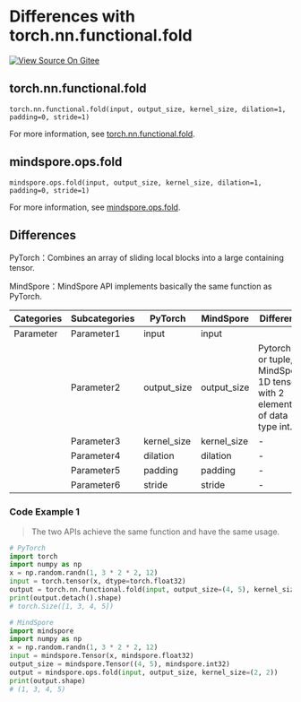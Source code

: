 # Differences with torch.nn.functional.fold

[![View Source On Gitee](https://mindspore-website.obs.cn-north-4.myhuaweicloud.com/website-images/r2.1/resource/_static/logo_source_en.svg)](https://gitee.com/mindspore/docs/blob/r2.1/docs/mindspore/source_en/note/api_mapping/pytorch_diff/mindspore.ops.fold.md)

## torch.nn.functional.fold

```text
torch.nn.functional.fold(input, output_size, kernel_size, dilation=1, padding=0, stride=1)
```

For more information, see [torch.nn.functional.fold](https://pytorch.org/docs/1.8.1/nn.functional.html#torch.nn.functional.fold).

## mindspore.ops.fold

```text
mindspore.ops.fold(input, output_size, kernel_size, dilation=1, padding=0, stride=1)
```

For more information, see [mindspore.ops.fold](https://www.mindspore.cn/docs/en/r2.1/api_python/ops/mindspore.ops.fold.html).

## Differences

PyTorch：Combines an array of sliding local blocks into a large containing tensor.

MindSpore：MindSpore API implements basically the same function as PyTorch.

| Categories | Subcategories |PyTorch | MindSpore | Difference |
| ---- | ----- | ------- | --------- | ------------- |
|Parameter | Parameter1 | input | input | |
| | Parameter2 | output_size | output_size | Pytorch: int or tuple, MindSpore: 1D tensor with 2 elements of data type int. |
| | Parameter3 | kernel_size | kernel_size |- |
| | Parameter4 | dilation | dilation |- |
| | Parameter5 | padding | padding |- |
| | Parameter6 | stride | stride |- |

### Code Example 1

> The two APIs achieve the same function and have the same usage.

```python
# PyTorch
import torch
import numpy as np
x = np.random.randn(1, 3 * 2 * 2, 12)
input = torch.tensor(x, dtype=torch.float32)
output = torch.nn.functional.fold(input, output_size=(4, 5), kernel_size=(2, 2))
print(output.detach().shape)
# torch.Size([1, 3, 4, 5])

# MindSpore
import mindspore
import numpy as np
x = np.random.randn(1, 3 * 2 * 2, 12)
input = mindspore.Tensor(x, mindspore.float32)
output_size = mindspore.Tensor((4, 5), mindspore.int32)
output = mindspore.ops.fold(input, output_size, kernel_size=(2, 2))
print(output.shape)
# (1, 3, 4, 5)
```
